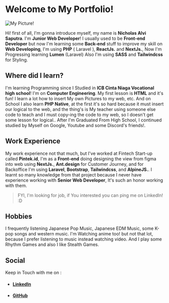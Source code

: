 # Welcome to My Portfolio!
![My Picture!](https://media.discordapp.net/attachments/917983285370572821/919184797899841576/gwej.jpg?width=569&height=569)

Hi! first of all, I'm gonna introduce myself, my name is **Nicholas Alvi Saputra**. I'm **Junior Web Developer**! I usually used to be **Front-end Developer** but now I'm learning some **Back-end** stuff to improve my skill on **Web Developing**, I'm using **PHP** ( Laravel ), **ReactJs.** and **NextJs.**, Now I'm Progressing learning **Lumen** (Laravel) Also I'm using **SASS** and **Tailwindcss** for Styling.

## Where did I learn?
I'm learning Programming since I Studied in **ICB Cinta Niaga Vocational high school**! I'm on **Computer Engineering**. My first lesson is **HTML** and it's fun! I learn a lot how to insert My own Pictures to my web, etc. And on School I also learn **PHP Native**, at the first it's so hard because it must insert our logical to the web, and the thing's is My teacher using someone else code to teach and I must copy-ing the code to my web, so I doesn't get some lesson for logical.. After I'm Graduated From High School, I continued studied by Myself on Google, Youtube and some Discord's friends!.

## Work Experience
My work experience not that much, but I've worked at Fintech Start-up called **Pintek.id**, I'm as a **Front-end** doing designing the view from figma into web using **NextJs.**, **Ant.design** for Customer Journey, and for Backoffice I'm using **Laravel**, **Bootstrap**, **Tailwindcss**, and **AlpineJS.**. I learnt so many knowledge from that project because I never have experience working with **Senior Web Developer**, It's such an honor working with them.

>FYI, I'm looking for job, if You interested you can ping me on LinkedIn! :D

## Hobbies
I frequently listening Japanese Pop Music, Japanese EDM Music, some K-pop songs and western music. I'm Watching anime too! but not that lot, because I prefer listening to music instead watching video. And I play some Rhythm Games and also I like Stealth Games.

## Social
Keep in Touch with me on :
* #### [LinkedIn](tab:https://www.linkedin.com/in/nicholas-alvi-saputra-4a1163216/)
* #### [GitHub](tab:https://github.com/kangnikol)